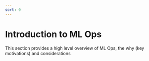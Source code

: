 ```yaml
---
sort: 0
---
```

# Introduction to ML Ops

This section provides a high level overview of ML Ops, the why (key motivations) and considerations

